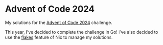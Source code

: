 # Advent of Code 2024

My solutions for the [Advent of Code 2024](https://adventofcode.com/2024) challenge.

This year, I've decided to complete the challenge in Go! I've also decided to use the [flakes](https://nixos.wiki/wiki/Flakes) feature of Nix to manage my solutions.
